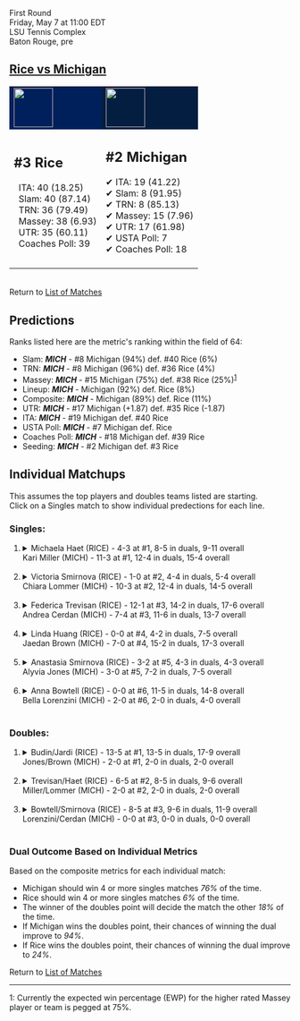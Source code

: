 First Round  
Friday, May 7 at 11:00 EDT  
LSU Tennis Complex  
Baton Rouge, pre  
## [Rice vs Michigan](https://www.ncaa.com/game/5833657)  

<table><tr style="background-color: #d9d9d9 !important"><td style="background-color: #00205B !important"><img src="https://www.ncaa.com/sites/default/files/images/logos/schools/r/rice.70.png" width="70" height="70" /></td><td style="background-color: #041E42 !important"><img src="https://www.ncaa.com/sites/default/files/images/logos/schools/m/michigan.70.png" width="70" height="70" /></td></tr><tr>
<td>  

<h2>#3 Rice</h2>  
&nbsp; ITA: 40 (18.25)<br>  
&nbsp; Slam: 40 (87.14)<br>  
&nbsp; TRN: 36 (79.49)<br>  
&nbsp; Massey: 38 (6.93)<br>  
&nbsp; UTR: 35 (60.11)<br>  
&nbsp; Coaches Poll: 39<br>  
<br>  

</td>
<td>  

<h2>#2 Michigan</h2>  
&#10004; ITA: 19 (41.22)<br>  
&#10004; Slam: 8 (91.95)<br>  
&#10004; TRN: 8 (85.13)<br>  
&#10004; Massey: 15 (7.96)<br>  
&#10004; UTR: 17 (61.98)<br>  
&#10004; USTA Poll: 7<br>  
&#10004; Coaches Poll: 18<br>  
<br>  

</td>
</tr></table>  


<br>Return to [List of Matches](../index.md)  

## Predictions  

Ranks listed here are the metric's ranking within the field of 64:  
- Slam: ***MICH*** - #8 Michigan (94%) def. #40 Rice (6%)  
- TRN: ***MICH*** - #8 Michigan (96%) def. #36 Rice (4%)  
- Massey: ***MICH*** - #15 Michigan (75%) def. #38 Rice (25%)<sup>[1](#footnote1)</sup>  
- Lineup: ***MICH*** - Michigan (92%) def. Rice (8%)  
- Composite: ***MICH*** - Michigan (89%) def. Rice (11%)  
- UTR: ***MICH*** - #17 Michigan (+1.87) def. #35 Rice (-1.87)  
- ITA: ***MICH*** - #19 Michigan def. #40 Rice  
- USTA Poll: ***MICH*** - #7 Michigan def. Rice  
- Coaches Poll: ***MICH*** - #18 Michigan def. #39 Rice  
- Seeding: ***MICH*** - #2 Michigan def. #3 Rice  

## Individual Matchups  
This assumes the top players and doubles teams listed are starting.  
Click on a Singles match to show individual predections for each line.  

### Singles:  

<ol>
<li><details>
<summary markdown="span">Michaela Haet (RICE) - 4-3 at #1, 8-5 in duals, 9-11 overall<br>Kari Miller (MICH) - 11-3 at #1, 12-4 in duals, 15-4 overall</summary>
<h4>Predictions</h4><ul>
<li>Slam: <b><i>MICH</i></b> - Miller (94%) def. Haet (6%)</li>  
<li>TRN: <b><i>MICH</i></b> - Miller (94%) def. Haet (6%)</li>  
<li>Massey: <b><i>MICH</i></b> - Miller (75%) def. Haet (25%)<sup><a href="#footnote1">1</a></sup></li>  
<li>UTR: <b><i>MICH</i></b> - Miller (91%) def. Haet (9%)</li>  
<li>Composite: <b><i>MICH</i></b> - Miller (89%) def. Haet (11%)</li>  
<li>ITA: <b><i>MICH</i></b> - Miller (10.66) def. Haet (0.00)</li>  
</ul>
</details>&nbsp;</li>
<li><details>
<summary markdown="span">Victoria Smirnova (RICE) - 1-0 at #2, 4-4 in duals, 5-4 overall<br>Chiara Lommer (MICH) - 10-3 at #2, 12-4 in duals, 14-5 overall</summary>
<h4>Predictions</h4><ul>
<li>Slam: <b><i>MICH</i></b> - Lommer (74%) def. Smirnova (26%)</li>  
<li>TRN: <b><i>MICH</i></b> - Lommer (74%) def. Smirnova (26%)</li>  
<li>Massey: <b><i>MICH</i></b> - Lommer (75%) def. Smirnova (25%)<sup><a href="#footnote1">1</a></sup></li>  
<li>UTR: <b><i>MICH</i></b> - Lommer (79%) def. Smirnova (21%)</li>  
<li>Composite: <b><i>MICH</i></b> - Lommer (75%) def. Smirnova (25%)</li>  
<li>ITA: <b><i>RICE</i></b> - Smirnova (2.76) def. Lommer (2.49)</li>  
</ul>
</details>&nbsp;</li>
<li><details>
<summary markdown="span">Federica Trevisan (RICE) - 12-1 at #3, 14-2 in duals, 17-6 overall<br>Andrea Cerdan (MICH) - 7-4 at #3, 11-6 in duals, 13-7 overall</summary>
<h4>Predictions</h4><ul>
<li>Slam: <b><i>MICH</i></b> - Cerdan (66%) def. Trevisan (34%)</li>  
<li>TRN: <b><i>RICE</i></b> - Trevisan (52%) def. Cerdan (48%)</li>  
<li>Massey: <b><i>MICH</i></b> - Cerdan (75%) def. Trevisan (25%)<sup><a href="#footnote1">1</a></sup></li>  
<li>UTR: <b><i>MICH</i></b> - Cerdan (76%) def. Trevisan (24%)</li>  
<li>Composite: <b><i>MICH</i></b> - Cerdan (66%) def. Trevisan (34%)</li>  
<li>ITA: <b><i>RICE</i></b> - Trevisan (6.30) def. Cerdan (1.79)</li>  
</ul>
</details>&nbsp;</li>
<li><details>
<summary markdown="span">Linda Huang (RICE) - 0-0 at #4, 4-2 in duals, 7-5 overall<br>Jaedan Brown (MICH) - 7-0 at #4, 15-2 in duals, 17-3 overall</summary>
<h4>Predictions</h4><ul>
<li>Slam: <b><i>MICH</i></b> - Brown (56%) def. Huang (44%)</li>  
<li>TRN: <b><i>MICH</i></b> - Brown (54%) def. Huang (46%)</li>  
<li>Massey: <b><i>MICH</i></b> - Brown (75%) def. Huang (25%)<sup><a href="#footnote1">1</a></sup></li>  
<li>UTR: <b><i>MICH</i></b> - Brown (66%) def. Huang (34%)</li>  
<li>Composite: <b><i>MICH</i></b> - Brown (62%) def. Huang (38%)</li>  
<li>ITA: <b><i>RICE</i></b> - Huang (5.83) def. Brown (2.65)</li>  
</ul>
</details>&nbsp;</li>
<li><details>
<summary markdown="span">Anastasia Smirnova (RICE) - 3-2 at #5, 4-3 in duals, 4-3 overall<br>Alyvia Jones (MICH) - 3-0 at #5, 7-2 in duals, 7-5 overall</summary>
<h4>Predictions</h4><ul>
<li>Slam: <b><i>MICH</i></b> - Jones (78%) def. Smirnova (22%)</li>  
<li>TRN: <b><i>MICH</i></b> - Jones (69%) def. Smirnova (31%)</li>  
<li>Massey: <b><i>MICH</i></b> - Jones (75%) def. Smirnova (25%)<sup><a href="#footnote1">1</a></sup></li>  
<li>UTR: <b><i>MICH</i></b> - Jones (72%) def. Smirnova (28%)</li>  
<li>Composite: <b><i>MICH</i></b> - Jones (73%) def. Smirnova (27%)</li>  
<li>ITA: <b><i>MICH</i></b> - Jones (2.08) def. Smirnova (1.55)</li>  
</ul>
</details>&nbsp;</li>
<li><details>
<summary markdown="span">Anna Bowtell (RICE) - 0-0 at #6, 11-5 in duals, 14-8 overall<br>Bella Lorenzini (MICH) - 2-0 at #6, 2-0 in duals, 4-0 overall</summary>
<h4>Predictions</h4><ul>
<li>Slam: <b><i>MICH</i></b> - Lorenzini (59%) def. Bowtell (41%)</li>  
<li>TRN: <b><i>MICH</i></b> - Lorenzini (52%) def. Bowtell (48%)</li>  
<li>Massey: <b><i>MICH</i></b> - Lorenzini (75%) def. Bowtell (25%)<sup><a href="#footnote1">1</a></sup></li>  
<li>UTR: <b><i>RICE</i></b> - Bowtell (61%) def. Lorenzini (39%)</li>  
<li>Composite: <b><i>MICH</i></b> - Lorenzini (56%) def. Bowtell (44%)</li>  
<li>ITA: <b><i>MICH</i></b> - Lorenzini (2.86) def. Bowtell (1.88)</li>  
</ul>
</details>&nbsp;</li>
</ol>

### Doubles:  

<ol>
<li><details>
<summary markdown="span">Budin/Jardi (RICE) - 13-5 at #1, 13-5 in duals, 17-9 overall<br>Jones/Brown (MICH) - 2-0 at #1, 2-0 in duals, 2-0 overall</summary>
<br>Sorry, we don't have any metrics for this match
</details>&nbsp;</li>
<li><details>
<summary markdown="span">Trevisan/Haet (RICE) - 6-5 at #2, 8-5 in duals, 9-6 overall<br>Miller/Lommer (MICH) - 2-0 at #2, 2-0 in duals, 2-0 overall</summary>
<br>Sorry, we don't have any metrics for this match
</details>&nbsp;</li>
<li><details>
<summary markdown="span">Bowtell/Smirnova (RICE) - 8-5 at #3, 9-6 in duals, 11-9 overall<br>Lorenzini/Cerdan (MICH) - 0-0 at #3, 0-0 in duals, 0-0 overall</summary>
<br>Sorry, we don't have any metrics for this match
</details>&nbsp;</li>
</ol>

### Dual Outcome Based on Individual Metrics  
  
Based on the composite metrics for each individual match:  
- Michigan should win 4 or more singles matches _76%_ of the time.  
- Rice should win 4 or more singles matches _6%_ of the time.  
- The winner of the doubles point will decide the match the other _18%_ of the time.  
- If Michigan wins the doubles point, their chances of winning the dual improve to _94%_.  
- If Rice wins the doubles point, their chances of winning the dual improve to _24%_.  
  
Return to [List of Matches](../index.md)  
  
------
<a name="footnote1">1</a>: Currently the expected win percentage (EWP) for the higher rated Massey player or team is pegged at 75%.
